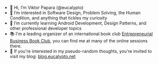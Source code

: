 - 👋 Hi, I’m Viktor Papara (@eucalypto)
- 👀 I’m interested in Software Design, Problem Solving, the Human Condition, and anything that tickles my curiosity
- 🌱 I’m currently learning Android Development, Design Patterns, and other professional developer topics
- 📚 I'm a leading organizer of an international book club [Entrepreneurial Business Book Club](https://ebbc.global), you can find me at many of the online sessions there.
- 📖 If you're interested in my pseudo-random thoughts, you're invited to visit my blog: [blog.eucalypto.net](https://blog.eucalypto.net)

<!---
eucalypto/eucalypto is a ✨ special ✨ repository because its `README.md` (this file) appears on your GitHub profile.
You can click the Preview link to take a look at your changes.
--->
